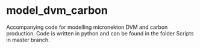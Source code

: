 # model_dvm_carbon
Accompanying code for modelling micronekton DVM and carbon production.
Code is written in python and can be found in the folder Scripts in master branch.
